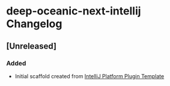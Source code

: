 <!-- Keep a Changelog guide -> https://keepachangelog.com -->

# deep-oceanic-next-intellij Changelog

## [Unreleased]
### Added
- Initial scaffold created from [IntelliJ Platform Plugin Template](https://github.com/JetBrains/intellij-platform-plugin-template)
